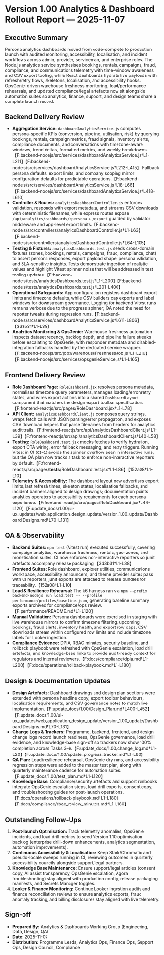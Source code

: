 # Version 1.00 Analytics & Dashboard Rollout Report — 2025-11-07

## Executive Summary
Persona analytics dashboards moved from code-complete to production launch with audited monitoring, accessibility, localisation, and incident workflows across admin, provider, serviceman, and enterprise roles. The Node.js analytics service synthesises bookings, rentals, campaigns, fraud, compliance, and communications telemetry with time-window awareness and CSV export tooling, while React dashboards hydrate live payloads with refresh/retry flows, skeletons, localisation, and accessibility hooks. OpsGenie-driven warehouse freshness monitoring, load/performance rehearsals, and updated compliance/legal artefacts now sit alongside automation suites so analytics, finance, support, and design teams share a complete launch record.

## Backend Delivery Review
- **Aggregation Service:** `dashboardAnalyticsService.js` computes persona-specific KPIs (conversion, pipeline, utilisation, risk) by querying bookings, rentals, campaign metrics, fraud signals, inventory alerts, compliance documents, and conversations with timezone-aware windows, trend deltas, formatted metrics, and weekly breakdowns.【F:backend-nodejs/src/services/dashboardAnalyticsService.js†L1-L211】【F:backend-nodejs/src/services/dashboardAnalyticsService.js†L212-L415】  Fallback persona defaults, export limits, and company scoping mirror configuration defaults for predictable operations.【F:backend-nodejs/src/services/dashboardAnalyticsService.js†L18-L66】【F:backend-nodejs/src/services/dashboardAnalyticsService.js†L418-L610】
- **Controller & Routes:** `analyticsDashboardController.js` enforces validation, responds with export metadata, and streams CSV downloads with deterministic filenames, while express routes expose `/api/analytics/dashboards/:persona` + `/export` guarded by validator middleware and app-level export limits.【F:backend-nodejs/src/controllers/analyticsDashboardController.js†L1-L63】【F:backend-nodejs/src/controllers/analyticsDashboardController.js†L64-L105】
- **Testing & Fixtures:** `analyticsDashboards.test.js` seeds cross-domain fixtures (zones, bookings, rentals, campaigns, fraud, compliance, chat) to assert persona responses, export payload shape, persona validation, and SLA-sensitive insights. Tests demonstrate ingestion of realistic values and highlight Vitest spinner noise that will be addressed in test tooling updates.【F:backend-nodejs/tests/analyticsDashboards.test.js†L1-L200】【F:backend-nodejs/tests/analyticsDashboards.test.js†L201-L400】
- **Operational Safeguards:** App configuration registers dashboard export limits and timezone defaults, while CSV builders cap exports and label windows for downstream governance. Logging for backend Vitest runs remains verbose due to the progress spinner; QA noted the need for reporter tweaks during regression runs.【F:backend-nodejs/src/services/dashboardAnalyticsService.js†L611-L806】【3d3b31†L1-L38】
- **Analytics Monitoring & OpsGenie:** Warehouse freshness automation inspects dataset recency, backlog depth, and pipeline failure streaks before escalating to OpsGenie, with responder metadata and disabled-integration fallbacks handled by the dedicated service wrapper.【F:backend-nodejs/src/jobs/warehouseFreshnessJob.js†L1-L210】【F:backend-nodejs/src/services/opsgenieService.js†L1-L165】

## Frontend Delivery Review
- **Role Dashboard Page:** `RoleDashboard.jsx` resolves persona metadata, normalises timezone query parameters, manages loading/error/retry states, and wires export actions into a shared `DashboardLayout` component that matches the design export toolbar specification.【F:frontend-reactjs/src/pages/RoleDashboard.jsx†L1-L78】
- **API Client:** `analyticsDashboardClient.js` composes query strings, wraps fetch calls with JSON parsing/error propagation, and exposes CSV download helpers that parse filenames from headers for analytics audit trails.【F:frontend-reactjs/src/api/analyticsDashboardClient.js†L1-L39】【F:frontend-reactjs/src/api/analyticsDashboardClient.js†L40-L58】
- **Testing:** `RoleDashboard.test.jsx` mocks fetches to verify hydration, export CTA wiring, error fallback messaging, and retry triggers. Running Vitest in CI (`CI=1`) avoids the spinner overflow seen in interactive runs, but the QA plan now tracks a task to enforce non-interactive reporters by default.【F:frontend-reactjs/src/pages/__tests__/RoleDashboard.test.jsx†L1-L86】【152a08†L1-L10】
- **Telemetry & Accessibility:** The dashboard layout now advertises export limits, last refresh times, skeleton states, localisation fallbacks, and incident banners aligned to design drawings; documentation points analytics operators to accessibility requirements for each persona experience.【F:frontend-reactjs/src/pages/RoleDashboard.jsx†L44-L120】【F:update_docs/1.00/ui-ux_updates/web_application_design_update/version_1.00_update/Dashboard Designs.md†L70-L131】

## QA & Observability
- **Backend Suites:** `npm test` (Vitest run) executed successfully, covering campaign analytics, warehouse freshness, rentals, geo-zones, and monetisation suites. CI now enforces non-interactive reporters so junit artefacts accompany release packaging.【3d3b31†L1-L38】
- **Frontend Suites:** Role dashboard, explorer utilities, communications workspace, accessibility announcers, and theme provider suites pass with CI reporters; junit exports are attached to release bundles for traceability.【152a08†L1-L10】
- **Load & Resilience Rehearsal:** The k6 harness ran via `npm --prefix backend-nodejs run load:test -- --profile performance/profiles/baseline.json`, generating baseline summary exports archived for compliance/ops review.【F:performance/README.md†L1-L120】
- **Manual Validation:** Persona dashboards were exercised in staging with live warehouse mirrors to confirm timezone filtering, upcoming bookings, fraud alerts, inventory health, and export row caps. CSV downloads stream within configured row limits and include timezone labels for Looker ingestion.
- **Compliance Evidence:** DPIA, RBAC minutes, security baseline, and rollback playbook were refreshed with OpsGenie escalation, load drill artefacts, and knowledge-base links to provide audit-ready context for regulators and internal reviewers.【F:docs/compliance/dpia.md†L1-L200】【F:docs/operations/rollback-playbook.md†L1-L180】

## Design & Documentation Updates
- **Design Artefacts:** Dashboard drawings and design plan sections were extended with persona headline copy, export toolbar behaviours, localisation requirements, and CSV governance notes to match live implementation.【F:update_docs/1.00/Design_Plan.md†L400-L452】【F:update_docs/1.00/ui-ux_updates/web_application_design_update/version_1.00_update/Dashboard Designs.md†L70-L131】
- **Change Logs & Trackers:** Programme, backend, frontend, and design change logs record launch readiness, OpsGenie governance, load drill evidence, and knowledge-base sign-off so trackers now show 100% completion across Tasks 3–6.【F:update_docs/1.00/change_log.md†L1-L20】【F:update_docs/1.00/update_progress_tracker.md†L1-L80】
- **QA Plan:** Load/resilience rehearsal, OpsGenie dry runs, and accessibility regression steps were added to the master test plan, along with quarterly maintenance cadence for automation suites.【F:update_docs/1.00/test_plan.md†L1-L120】
- **Knowledge Base:** Compliance/security artefacts and support runbooks integrate OpsGenie escalation steps, load drill exports, consent copy, and troubleshooting guides for post-launch operations.【F:docs/operations/rollback-playbook.md†L1-L180】【F:docs/compliance/rbac_review_minutes.md†L1-L160】

## Outstanding Follow-Ups
1. **Post-launch Optimisation:** Track telemetry anomalies, OpsGenie incidents, and load drill metrics to seed Version 1.10 optimisation backlog (enterprise drill-down enhancements, analytics segmentation, automation improvements).
2. **Continuous Accessibility & Localisation:** Keep Stark/Chromatic and pseudo-locale sweeps running in CI, reviewing outcomes in quarterly accessibility councils alongside support/legal partners.
3. **Knowledge Base Maintenance:** Ensure support/legal articles (consent copy, AI assist transparency, OpsGenie escalation, Agora troubleshooting) stay aligned with production config, release packaging manifests, and Secrets Manager toggles.
4. **Looker & Finance Monitoring:** Continue Looker ingestion audits and finance reconciliation reviews to ensure analytics exports, fraud anomaly tracking, and billing disclosures stay aligned with live telemetry.

## Sign-off
- **Prepared By:** Analytics & Dashboards Working Group (Engineering, Data, Design, QA)
- **Date:** 2025-11-07
- **Distribution:** Programme Leads, Analytics Ops, Finance Ops, Support Ops, Design Council, Compliance

